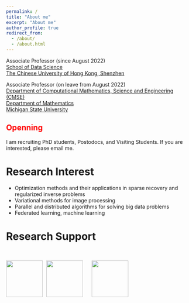 ```yaml
---
permalink: /
title: "About me"
excerpt: "About me"
author_profile: true
redirect_from: 
  - /about/
  - /about.html
---
```


Associate Professor (since August 2022)\
[School of Data Science](https://sds.cuhk.edu.cn)\
[The Chinese University of Hong Kong, Shenzhen](https://www.cuhk.edu.cn/en)


Associate Professor (on leave from August 2022)\
[Department of Computational Mathematics, Science and Engineering (CMSE)](https://cmse.msu.edu/)\
[Department of Mathematics](https://math.msu.edu/)\
[Michigan State University](https://msu.edu/)


<h2 style="color:red;">Openning</h2>
I am recruiting PhD students, Postodocs, and Visiting Students. If you are interested, please email me.



Research Interest
===
+ Optimization methods and their applications in sparse recovery and regularized inverse problems
+ Variational methods for image processing
+ Parallel and distributed algorithms for solving big data problems
+ Federated learning, machine learning


Research Support 
=== 
<p><img src="https://mingyan08.github.io/images/NSF.png" width="100px" alt=""><img src="https://mingyan08.github.io/images/FORD.png" width="100px" alt="" style="horizontal-align:middle;margin:30px 10px">
<img src="https://mingyan08.github.io/images/Facebook.png" width="100px" alt="" style="horizontal-align:middle;margin:0px 10px"></p>


